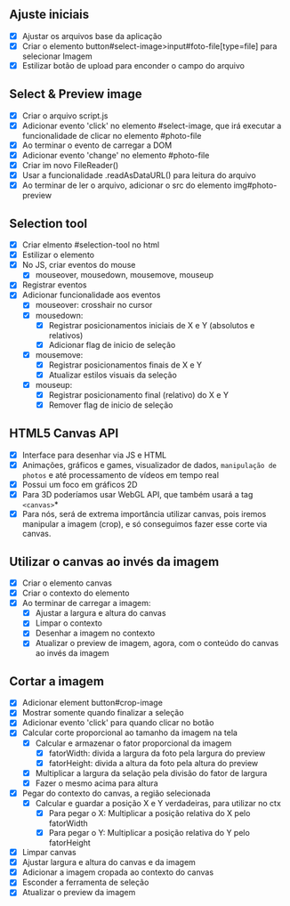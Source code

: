 ## Ajuste iniciais
* [x] Ajustar os arquivos base da aplicação 
* [x] Criar o elemento button#select-image>input#foto-file[type=file] para selecionar Imagem
* [x] Estilizar botão de upload para enconder o campo do arquivo

## Select & Preview image
* [x] Criar o arquivo script.js
* [x] Adicionar evento 'click' no elemento #select-image, que irá executar a funcionalidade de clicar no elemento #photo-file
* [x] Ao terminar o evento de carregar a DOM
* [x] Adicionar evento 'change' no elemento #photo-file
* [x] Criar im novo FileReader()
* [x] Usar a funcionalidade .readAsDataURL() para leitura do arquivo
* [x] Ao terminar de ler o arquivo, adicionar o src do elemento img#photo-preview

## Selection tool
* [x] Criar elmento #selection-tool no html
* [x] Estilizar o elemento
* [x] No JS, criar eventos do mouse
  * [x] mouseover, mousedown, mousemove, mouseup
* [x] Registrar eventos
* [x] Adicionar funcionalidade aos eventos
  * [x] mouseover: crosshair no cursor
  * [x] mousedown:
    * [x] Registrar posicionamentos iniciais de X e Y (absolutos e relativos)
    * [x] Adicionar flag de inicio de seleção
  * [x] mousemove:
    * [x] Registrar posicionamentos finais de X e Y
    * [x] Atualizar estilos visuais da seleção
  * [x] mouseup:
    * [x] Registrar posicionamento final (relativo) do X e Y
    * [x] Remover flag de inicio de seleção

## HTML5 Canvas API
* [x] Interface para desenhar via JS e HTML
* [x] Animações, gráficos e games, visualizador de dados, `manipulação de photos` e até processamento de vídeos em tempo real
* [x] Possui um foco em gráficos 2D
* [x] Para 3D poderíamos usar WebGL API, que também usará a tag `<canvas>`*
* [x] Para nós, será de extrema importância utilizar canvas, pois iremos manipular a imagem (crop), e só conseguimos fazer esse corte via canvas.

## Utilizar o canvas ao invés da imagem 
* [x] Criar o elemento canvas
* [x] Criar o contexto do elemento
* [x] Ao terminar de carregar a imagem:
  * [x] Ajustar a largura e altura do canvas
  * [x] Limpar o contexto
  * [x] Desenhar a imagem no contexto
  * [x] Atualizar o preview de imagem, agora, com o conteúdo do canvas ao invés da imagem

## Cortar a imagem
* [x] Adicionar element button#crop-image
* [x] Mostrar somente quando finalizar a seleção
* [x] Adicionar evento 'click' para quando clicar no botão
* [x] Calcular corte proporcional ao tamanho da imagem na tela 
  * [x] Calcular e armazenar o fator proporcional da imagem 
    * [x] fatorWidth: divida a largura da foto pela largura do preview 
    * [x] fatorHeight: divida a altura da foto pela altura do preview
  * [x] Multiplicar a largura da selação pela divisão do fator de largura
  * [x] Fazer o mesmo acima para altura
* [x] Pegar do contexto do canvas, a região selecionada
  * [x] Calcular e guardar a posição X e Y verdadeiras, para utilizar no ctx
    * [x] Para pegar o X: Multiplicar a posição relativa do X pelo fatorWidth
    * [x] Para pegar o Y: Multiplicar a posição relativa do Y pelo fatorHeight
* [x] Limpar canvas
* [x] Ajustar largura e altura do canvas e da imagem
* [x] Adicionar a imagem cropada ao contexto do canvas
* [x] Esconder a ferramenta de seleção
* [x] Atualizar o preview da imagem